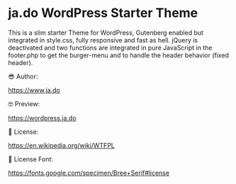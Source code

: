 # ja.do WordPress Starter Theme

This is a slim starter Theme for WordPress, Gutenberg enabled but integrated in style.css, fully responsive and fast as hell. 
jQuery is deactivated and two functions are integrated in pure JavaScript in the footer.php to get the burger-menu and to handle the header behavior (fixed header).

😎 Author:

https://www.ja.do

🤓 Preview:

https://wordpress.ja.do

🤪 License:

https://en.wikipedia.org/wiki/WTFPL

🧐 License Font: 

https://fonts.google.com/specimen/Bree+Serif#license
